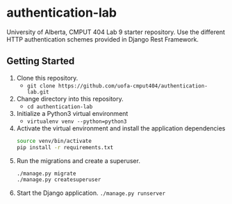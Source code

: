 # authentication-lab

University of Alberta, CMPUT 404 Lab 9 starter repository. Use the different
HTTP authentication schemes provided in Django Rest Framework.

## Getting Started

1. Clone this repository.
    * `git clone https://github.com/uofa-cmput404/authentication-lab.git`
2. Change directory into this repository.
    * `cd authentication-lab`
3. Initialize a Python3 virtual environment
    * `virtualenv venv --python=python3`
4. Activate the virtual environment and install the application dependencies
    ```bash
    source venv/bin/activate
    pip install -r requirements.txt
    ```
5. Run the migrations and create a superuser.
    ```bash
    ./manage.py migrate
    ./manage.py createsuperuser
    ```
6. Start the Django application.
    `./manage.py runserver`


